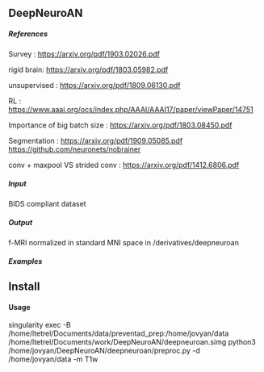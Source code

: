 ## DeepNeuroAN

##### References

Survey : https://arxiv.org/pdf/1903.02026.pdf

rigid brain: https://arxiv.org/pdf/1803.05982.pdf

unsupervised : https://arxiv.org/pdf/1809.06130.pdf

RL : https://www.aaai.org/ocs/index.php/AAAI/AAAI17/paper/viewPaper/14751

Importance of big batch size : https://arxiv.org/pdf/1803.08450.pdf

Segmentation : https://arxiv.org/pdf/1909.05085.pdf
https://github.com/neuronets/nobrainer

conv + maxpool VS strided conv : https://arxiv.org/pdf/1412.6806.pdf

##### Input

BIDS compliant dataset 

##### Output

f-MRI normalized in standard MNI space in /derivatives/deepneuroan

##### Examples

## Install

#### Usage

singularity exec -B /home/ltetrel/Documents/data/preventad_prep:/home/jovyan/data /home/ltetrel/Documents/work/DeepNeuroAN/deepneuroan.simg python3 /home/jovyan/DeepNeuroAN/deepneuroan/preproc.py -d /home/jovyan/data -m T1w
